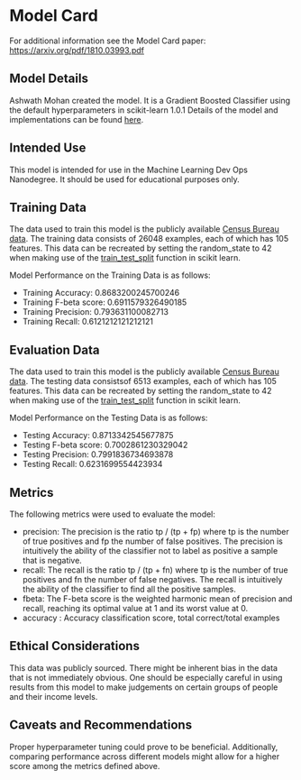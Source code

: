 # Model Card

For additional information see the Model Card paper: https://arxiv.org/pdf/1810.03993.pdf

## Model Details
Ashwath Mohan created the model. It is a Gradient Boosted Classifier using the default hyperparameters in scikit-learn 1.0.1
Details of the model and implementations can be found [here](https://scikit-learn.org/stable/modules/generated/sklearn.ensemble.GradientBoostingClassifier.html').
## Intended Use
This model is intended for use in the Machine Learning Dev Ops Nanodegree. It should be used for educational purposes only.
## Training Data
The data used to train this model is the publicly available [Census Bureau data](https://www.kaggle.com/uciml/adult-census-income). 
The training data consists of 26048 examples, each of which has 105 features. This data can be recreated by setting the random_state to 42 
when making use of the [train_test_split](https://scikit-learn.org/stable/modules/generated/sklearn.model_selection.train_test_split.html) 
function in scikit learn. 

Model Performance on the Training Data is as follows:

- Training Accuracy: 0.8683200245700246
- Training F-beta score: 0.6911579326490185
- Training Precision: 0.793631100082713
- Training Recall: 0.6121212121212121

## Evaluation Data
The data used to train this model is the publicly available [Census Bureau data](https://www.kaggle.com/uciml/adult-census-income). 
The testing data consistsof 6513 examples, each of which has 105 features. This data can be recreated by setting the random_state to 42 
when making use of the [train_test_split](https://scikit-learn.org/stable/modules/generated/sklearn.model_selection.train_test_split.html) 
function in scikit learn. 

Model Performance on the Testing Data is as follows:

- Testing Accuracy: 0.8713342545677875
- Testing F-beta score: 0.7002861230329042
- Testing Precision: 0.7991836734693878
- Testing Recall: 0.6231699554423934
## Metrics
The following metrics were used to evaluate the model:
- precision: The precision is the ratio tp / (tp + fp) where tp is the number of true positives and fp the number of false positives. 
The precision is intuitively the ability of the classifier not to label as positive a sample that is negative.
- recall: The recall is the ratio tp / (tp + fn) where tp is the number of true positives and fn the number of false negatives. 
The recall is intuitively the ability of the classifier to find all the positive samples.
- fbeta: The F-beta score is the weighted harmonic mean of precision and recall, reaching its optimal value at 1 and its worst value at 0.
- accuracy : Accuracy classification score, total correct/total examples
## Ethical Considerations
This data was publicly sourced. There might be inherent bias in the data that is not immediately obvious. One should be especially careful
in using results from this model to make judgements on certain groups of people and their income levels. 
## Caveats and Recommendations
Proper hyperparameter tuning could prove to be beneficial. Additionally, comparing performance across different models might allow 
for a higher score among the metrics defined above. 